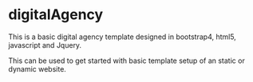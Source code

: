 # digitalAgency
This is a basic digital agency template designed in bootstrap4, html5, javascript and Jquery.

This can be used to get started with basic template setup of an static or dynamic website. 
